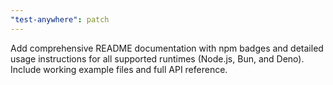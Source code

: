 ```yaml
---
"test-anywhere": patch
---
```


Add comprehensive README documentation with npm badges and detailed usage instructions for all supported runtimes (Node.js, Bun, and Deno). Include working example files and full API reference.
